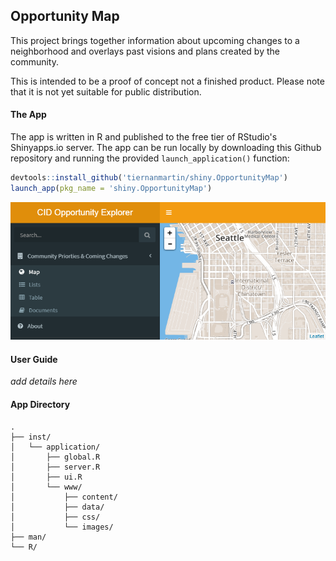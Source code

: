 
Opportunity Map
---------------

This project brings together information about upcoming changes to a neighborhood and overlays past visions and plans created by the community.

This is intended to be a proof of concept not a finished product. Please note that it is not yet suitable for public distribution.

#### The App

The app is written in R and published to the free tier of RStudio's Shinyapps.io server. The app can be run locally by downloading this Github repository and running the provided `launch_application()` function:

``` r
devtools::install_github('tiernanmartin/shiny.OpportunityMap')
launch_app(pkg_name = 'shiny.OpportunityMap')
```

![](./inst/application/www/images/opp-map-ss-01.PNG)

#### User Guide

*add details here*

#### App Directory

    .
    ├── inst/
    │   └── application/
    │       ├── global.R
    │       ├── server.R
    │       ├── ui.R
    │       └── www/
    │           ├── content/
    │           ├── data/
    │           ├── css/
    │           └── images/
    ├── man/
    └── R/
